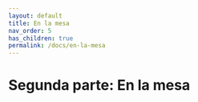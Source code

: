 ```yaml
---
layout: default
title: En la mesa
nav_order: 5
has_children: true
permalink: /docs/en-la-mesa
---
```


# Segunda parte: En la mesa